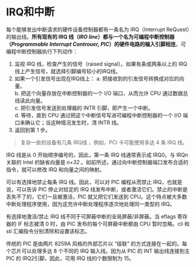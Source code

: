 # IRQ和中断

每个能够发出中断请求的硬件设备控制器都有一条名为 IRQ（Interrupt ReQuest）的输出线。**所有现有的 IRQ 线（*IRO line*）都与一个名为可编程中断控制器（*Programmable Interrupt Controuer, PIC*）的硬件电路的输入引脚相连**，可编程中断控制器执行下列动作：

1. 监视 IRQ 线，检查产生的信号（raised signal）。如果有条或两条以上的 IRQ 线上产生信号，就选择引脚编号较小的IRQ线。
2. 如果一个引发信号出现在IRQ线上：
    a. 把接收到的引发信号转换成对应的向量。  
    b. 把这个向量存放在中断控制器的一个 I/O 端口，从而允许 CPU 通过数据总线读此向量。  
    c. 把引发信号发送到处理器的 INTR 引脚，即产生一个中断。  
    d. 等待，直到 CPU 通过把这个中断信号写进可编程中断控制器的一个 I/O 端口来确认它；当这种情况发生时，清 INTR 线。  
3. 返回到第 1 步。


> 复杂一些的设备有几条 IRQ线 ，例如，PCI 卡可能使用多达 4 条 IRQ 线。

IRQ 线是从 0 开始顺序编号的，因此，第一条 IRQ 线通常表示成 IRQ0。与 IRQ*n* 关联的 Intel 的缺省向量是 *n+32* 。如前所述，通过向中断控制器端口发布合适的指令，就可以修改 IRQ 和向量之间的映射。

可以有选择地禁止每条 IRQ 线。因此，可以对 PIC 编程从而禁止 IRQ，也就是说，可以告诉 PIC 停止对给定的 IRQ 线发布中断，或者激活它们。禁止的中断是丢失不了的，它们一且被激活，PIC 就又把它们发送到 CPU。这个特点被大多数中断处理程序使用，因为这充许中断处理程序逐次地处理同一类型的 IRQ。

有选择地激活/禁止 IRQ 线不同于可屏蔽中断的全局屏蔽/非屏蔽。当 eflags 寄存器的 IF 标志被清 0 时，由 PIC 发布的每个可屏蔽中断都由 CPU 暂时忽略。cli 和 sti 汇编指令分别清除和设置该标志。

传统的 PIC 是由两片 8259A 风格的外部芯片以 “级联” 的方式连接在一起的。每个芯片可以处理多达 8 个不同的 IRQ 输入线。因为从 PIC 的 INT 输出线连接到主 PIC 的 IRQ2引脚，因此，可用 IRQ 线的个数限制为 15。
